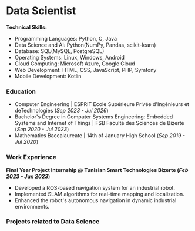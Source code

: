 # Data Scientist
**Technical Skills:**
- Programming Languages: Python, C, Java
- Data Science and AI: Python(NumPy, Pandas, scikit-learn)
- Database: SQL(MySQL, PostgreSQL)
- Operating Systems: Linux, Windows, Android
- Cloud Computing: Microsoft Azure, Google Cloud
- Web Development: HTML, CSS, JavaScript, PHP, Symfony
- Mobile Development: Kotlin
  
### Education
- Computer Engineering | ESPRIT Ecole Supérieure Privée d'Ingénieurs et deTechnologies  (_Sep 2023 - Jul 2026_)
- Bachelor's Degree in Computer Systems Engineering: Embedded Systems and Internet of Things | FSB Faculté des Sciences de Bizerte (_Sep 2020 - Jul 2023_)
- Mathematics Baccalaureate | 14th of January High School  (_Sep 2019 - Jul 2020_)

### Work Experience
**Final Year Project Internship @ Tunisian Smart Technologies Bizerte (_Feb 2023 - Jun 2023_)**
- Developed a ROS-based navigation system for an industrial robot.
- Implemented SLAM algorithms for real-time mapping and localization.
- Enhanced the robot's autonomous navigation in dynamic industrial environments.

### Projects related to Data Science

